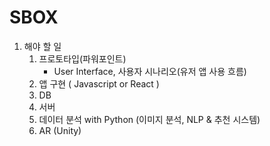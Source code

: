 # SBOX

1. 해야 할 일
   1. 프로토타입(파워포인트)
      - User Interface, 사용자 시나리오(유저 앱 사용 흐름)
   2. 앱 구현 ( Javascript or React )
   3. DB
   4. 서버
   5. 데이터 분석 with Python (이미지 분석, NLP & 추천 시스템)
   6. AR (Unity)

